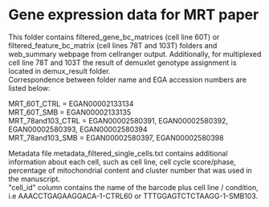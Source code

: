 # Gene expression data for MRT paper
This folder contains filtered_gene_bc_matrices (cell line 60T) or filtered_feature_bc_matrix (cell lines 78T and 103T) folders and web_summary webpage from cellranger output.
Additionally, for multiplexed cell line 78T and 103T the result of demuxlet genotype assignment is located in demux_result folder.  
Correspondence between folder name and EGA accession numbers are listed below:

MRT_60T_CTRL	    = EGAN00002133134  
MRT_60T_SMB	      = EGAN00002133135  
MRT_78and103_CTRL	= EGAN00002580391, EGAN00002580392, EGAN00002580393, EGAN00002580394  
MRT_78and103_SMB	= EGAN00002580397, EGAN00002580398  

Metadata file metadata_filtered_single_cells.txt contains additional information about each cell, such as cell line, cell cycle score/phase, percentage of mitochondrial content and cluster number that was used in the manuscript.  
"cell_id" column contains the name of the barcode plus cell line / condition, i.e AAACCTGAGAAGGACA-1-CTRL60 or TTTGGAGTCTCTAAGG-1-SMB103.    
